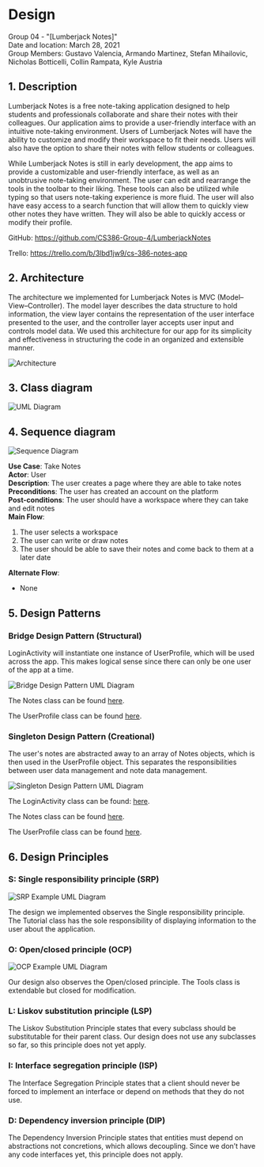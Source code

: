 # Design
Group 04 - "[Lumberjack Notes]"  
Date and location: March 28, 2021  
Group Members: Gustavo Valencia, Armando Martinez, Stefan Mihailovic, Nicholas Botticelli, Collin Rampata, Kyle Austria

## 1. Description

Lumberjack Notes is a free note-taking application designed to help students and professionals collaborate and share
their notes with their colleagues. Our application aims to provide a user-friendly interface with an intuitive
note-taking environment. Users of Lumberjack Notes will have the ability to customize and modify their workspace to
fit their needs. Users will also have the option to share their notes with fellow students or colleagues.

While Lumberjack Notes is still in early development, the app aims to provide a customizable and user-friendly
interface, as well as an unobtrusive note-taking environment. The user can edit and rearrange the tools in the toolbar
to their liking. These tools can also be utilized while typing so that users note-taking experience is more fluid. The
user will also have easy access to a search function that will allow them to quickly view other notes they have
written. They will also be able to quickly access or modify their profile.

GitHub: https://github.com/CS386-Group-4/LumberjackNotes

Trello: https://trello.com/b/3lbd1jw9/cs-386-notes-app

## 2. Architecture

The architecture we implemented for Lumberjack Notes is MVC (Model–View–Controller). The model layer describes the data
structure to hold information, the view layer contains the representation of the user interface presented to the user,
and the controller layer accepts user input and controls model data. We used this architecture for our app for its
simplicity and effectiveness in structuring the code in an organized and extensible manner.

![Architecture](./images/Deliverable_5_Design_Architecture.png)

## 3. Class diagram

![UML Diagram](./images/Deliverable_5_Design_UML_Diagram.png)

## 4. Sequence diagram

![Sequence Diagram](./images/Deliverable_5_Design_Sequence_Diagram.png)

**Use Case**: Take Notes  
**Actor**: User  
**Description**: The user creates a page where they are able to take notes  
**Preconditions**: The user has created an account on the platform  
**Post-conditions**: The user should have a workspace where they can take and edit notes  
**Main Flow**:
1. The user selects a workspace
2. The user can write or draw notes
3. The user should be able to save their notes and come back to them at a later date

**Alternate Flow**:
- None

## 5. Design Patterns

### Bridge Design Pattern (Structural)

LoginActivity will instantiate one instance of UserProfile, which will be used across the app. This makes logical sense
since there can only be one user of the app at a time.

![Bridge Design Pattern UML Diagram](./images/D5_Bridge_Design_Pattern.png)

The Notes class can be found [here](../android_app/app/src/main//java/org/cs386group4/lumberjacknotes/models/Notes.java).

The UserProfile class can be found [here](../android_app/app/src/main//java/org/cs386group4/lumberjacknotes/models/UserProfile.java).

### Singleton Design Pattern (Creational)

The user's notes are abstracted away to an array of Notes objects, which is then used in the UserProfile object. This
separates the responsibilities between user data management and note data management.

![Singleton Design Pattern UML Diagram](./images/D5_Singleton_Design_Pattern.png)

The LoginActivity class can be found: [here](../android_app/app/src/main//java/org/cs386group4/lumberjacknotes/ui/LoginActivity.java).

The Notes class can be found [here](../android_app/app/src/main//java/org/cs386group4/lumberjacknotes/models/Notes.java).

The UserProfile class can be found [here](../android_app/app/src/main//java/org/cs386group4/lumberjacknotes/models/UserProfile.java).

## 6. Design Principles

### S: Single responsibility principle (SRP)

![SRP Example UML Diagram](./images/D5_SRP_Example.png)

The design we implemented observes the Single responsibility principle. The Tutorial class has the sole responsibility
of displaying information to the user about the application.

### O: Open/closed principle (OCP)

![OCP Example UML Diagram](./images/D5_OCP_Example.png)

Our design also observes the Open/closed principle. The Tools class is extendable but closed for modification.

### L: Liskov substitution principle (LSP)

The Liskov Substitution Principle states that every subclass should be substitutable for their parent class. Our design
does not use any subclasses so far, so this principle does not yet apply.

### I: Interface segregation principle (ISP)

The Interface Segregation Principle states that a client should never be forced to implement an interface or depend on
methods that they do not use.

### D: Dependency inversion principle (DIP)

The Dependency Inversion Principle states that entities must depend on abstractions not concretions, which allows
decoupling. Since we don’t have any code interfaces yet, this principle does not apply.
